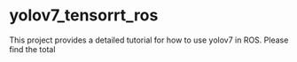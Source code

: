 # yolov7_tensorrt_ros

This project provides a detailed tutorial for how to use yolov7 in ROS. Please find the total
